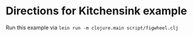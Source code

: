 # Directions for Kitchensink example

Run this example via `lein run -m clojure.main script/figwheel.clj`